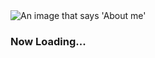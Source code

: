 <picture>
 <source media="(prefers-color-scheme: dark)" srcset="https://github.com/user-attachments/assets/174be635-ca1d-4d29-be53-1fe6009f02c5">
 <source media="(prefers-color-scheme: light)" srcset="https://github.com/user-attachments/assets/0627c740-917c-4d9c-9f57-e29827003c78">
 <img alt="An image that says 'About me'" src="https://github.com/user-attachments/assets/0627c740-917c-4d9c-9f57-e29827003c78">
</picture>

### Now Loading...
